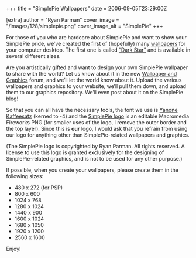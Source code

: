 +++
title = "SimplePie Wallpapers"
date = 2006-09-05T23:29:00Z

[extra]
author = "Ryan Parman"
cover_image = "/images/128/simplepie.png"
cover_image_alt = "SimplePie"
+++

For those of you who are hardcore about SimplePie and want to show your SimplePie pride, we’ve created the first of (hopefully) many [wallpapers](http://www.flickr.com/photos/skyzyx/sets/72157594171190151/) for your computer desktop. The first one is called [“Dark Star”](http://www.flickr.com/photos/skyzyx/170829827/) and is available in several different sizes.

Are you artistically gifted and want to design your own SimplePie wallpaper to share with the world? Let us know about it in the new [Wallpaper and Graphics](/support/viewforum.php?id=21) forum, and we’ll let the world know about it. Upload the various wallpapers and graphics to your website, we’ll pull them down, and upload them to our graphics repository. We’ll even post about it on the SimplePie blog!

So that you can all have the necessary tools, the font we use is [Yanone Kaffeesatz](http://www.yanone.de/typedesign/kaffeesatz/) (kerned to -4) and the [SimplePie logo](/images/logo_simplepie_template.png) is an editable Macromedia Fireworks PNG (for smaller uses of the logo, I remove the outer border and the top layer). Since this is **our** logo, I would ask that you refrain from using our logo for anything other than SimplePie-related wallpapers and graphics.

(The SimplePie logo is copyrighted by Ryan Parman. All rights reserved. A license to use this logo is granted exclusively for the designing of SimplePie-related graphics, and is not to be used for any other purpose.)

If possible, when you create your wallpapers, please create them in the following sizes:

- 480 x 272 (for PSP)
- 800 x 600
- 1024 x 768
- 1280 x 1024
- 1440 x 900
- 1600 x 1024
- 1680 x 1050
- 1920 x 1200
- 2560 x 1600

Enjoy!

